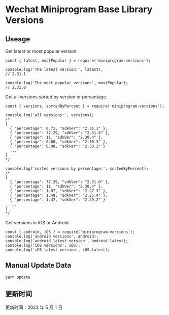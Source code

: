 
# Wechat Miniprogram Base Library Versions

## Useage

Get latest or most popular version:

```;
const { latest, mostPopular } = require('miniprogram-versions');

console.log('The latest version:', latest);
// 2.31.1

console.log('The most popular version:', mostPopular);
// 2.31.0

```

Get all versions sorted by version or persentage.

```
const { versions, sortedByPercent } = require('miniprogram-versions');

console.log('all versions:', versions);
/*
[
  { "percentage": 0.71, "sdkVer": "2.31.1" },
  { "percentage": 77.29, "sdkVer": "2.31.0" },
  { "percentage": 11, "sdkVer": "2.30.4" },
  { "percentage": 0.08, "sdkVer": "2.30.3" },
  { "percentage": 0.08, "sdkVer": "2.30.2" }
  ...
]
*/

console.log('sorted versions by persentage:', sortedByPercent);
/*
[
  { "percentage": 77.29, "sdkVer": "2.31.0" },
  { "percentage": 11, "sdkVer": "2.30.4" },
  { "percentage": 1.87, "sdkVer": "2.27.3" },
  { "percentage": 1.49, "sdkVer": "2.25.4" },
  { "percentage": 1.47, "sdkVer": "2.29.2" }
  ...
]
*/
```

Get versions in iOS or Android.

```
const { android, iOS } = require('miniprogram-versions');
console.log('android versions', android);
console.log('android latest version', android.latest);
console.log('iOS versions', iOS);
console.log('iOS latest version', iOS.latest);
```

## Manual Update Data

```
yarn update
```

## 更新时间

更新时间：2023 年 5 月 1 日
